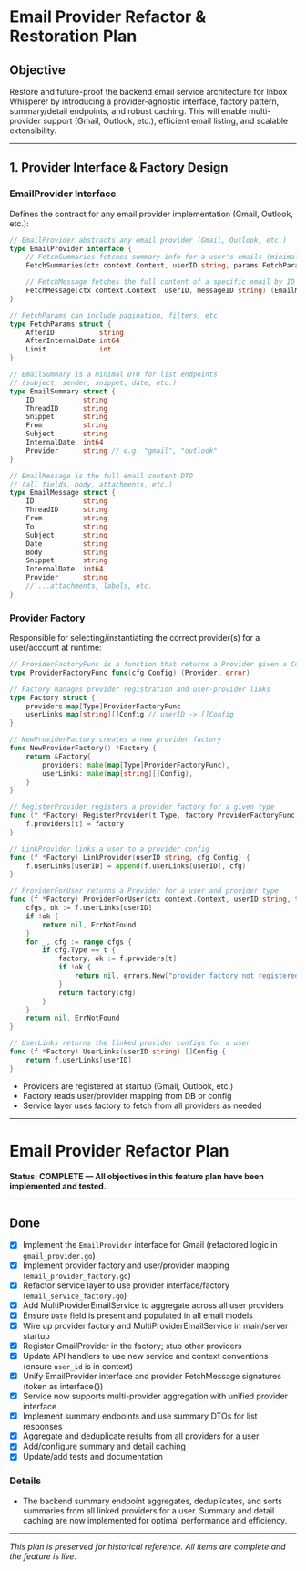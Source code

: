 # Email Provider Refactor & Restoration Plan

## Objective
Restore and future-proof the backend email service architecture for Inbox Whisperer by introducing a provider-agnostic interface, factory pattern, summary/detail endpoints, and robust caching. This will enable multi-provider support (Gmail, Outlook, etc.), efficient email listing, and scalable extensibility.

---

## 1. Provider Interface & Factory Design

### EmailProvider Interface
Defines the contract for any email provider implementation (Gmail, Outlook, etc.):

```go
// EmailProvider abstracts any email provider (Gmail, Outlook, etc.)
type EmailProvider interface {
    // FetchSummaries fetches summary info for a user's emails (minimal fields, paginated)
    FetchSummaries(ctx context.Context, userID string, params FetchParams) ([]EmailSummary, error)

    // FetchMessage fetches the full content of a specific email by ID
    FetchMessage(ctx context.Context, userID, messageID string) (EmailMessage, error)
}

// FetchParams can include pagination, filters, etc.
type FetchParams struct {
    AfterID           string
    AfterInternalDate int64
    Limit             int
}

// EmailSummary is a minimal DTO for list endpoints
// (subject, sender, snippet, date, etc.)
type EmailSummary struct {
    ID            string
    ThreadID      string
    Snippet       string
    From          string
    Subject       string
    InternalDate  int64
    Provider      string // e.g. "gmail", "outlook"
}

// EmailMessage is the full email content DTO
// (all fields, body, attachments, etc.)
type EmailMessage struct {
    ID            string
    ThreadID      string
    From          string
    To            string
    Subject       string
    Date          string
    Body          string
    Snippet       string
    InternalDate  int64
    Provider      string
    // ...attachments, labels, etc.
}
```

### Provider Factory
Responsible for selecting/instantiating the correct provider(s) for a user/account at runtime:

```go
// ProviderFactoryFunc is a function that returns a Provider given a Config
type ProviderFactoryFunc func(cfg Config) (Provider, error)

// Factory manages provider registration and user-provider links
type Factory struct {
    providers map[Type]ProviderFactoryFunc
    userLinks map[string][]Config // userID -> []Config
}

// NewProviderFactory creates a new provider factory
func NewProviderFactory() *Factory {
    return &Factory{
        providers: make(map[Type]ProviderFactoryFunc),
        userLinks: make(map[string][]Config),
    }
}

// RegisterProvider registers a provider factory for a given type
func (f *Factory) RegisterProvider(t Type, factory ProviderFactoryFunc) {
    f.providers[t] = factory
}

// LinkProvider links a user to a provider config
func (f *Factory) LinkProvider(userID string, cfg Config) {
    f.userLinks[userID] = append(f.userLinks[userID], cfg)
}

// ProviderForUser returns a Provider for a user and provider type
func (f *Factory) ProviderForUser(ctx context.Context, userID string, t Type) (Provider, error) {
    cfgs, ok := f.userLinks[userID]
    if !ok {
        return nil, ErrNotFound
    }
    for _, cfg := range cfgs {
        if cfg.Type == t {
            factory, ok := f.providers[t]
            if !ok {
                return nil, errors.New("provider factory not registered")
            }
            return factory(cfg)
        }
    }
    return nil, ErrNotFound
}

// UserLinks returns the linked provider configs for a user
func (f *Factory) UserLinks(userID string) []Config {
    return f.userLinks[userID]
}
```

- Providers are registered at startup (Gmail, Outlook, etc.)
- Factory reads user/provider mapping from DB or config
- Service layer uses factory to fetch from all providers as needed

---

# Email Provider Refactor Plan

**Status: COMPLETE — All objectives in this feature plan have been implemented and tested.**

---

## Done
- [x] Implement the `EmailProvider` interface for Gmail (refactored logic in `gmail_provider.go`)
- [x] Implement provider factory and user/provider mapping (`email_provider_factory.go`)
- [x] Refactor service layer to use provider interface/factory (`email_service_factory.go`)
- [x] Add MultiProviderEmailService to aggregate across all user providers
- [x] Ensure `Date` field is present and populated in all email models
- [x] Wire up provider factory and MultiProviderEmailService in main/server startup
- [x] Register GmailProvider in the factory; stub other providers
- [x] Update API handlers to use new service and context conventions (ensure `user_id` is in context)
- [x] Unify EmailProvider interface and provider FetchMessage signatures (token as interface{})
- [x] Service now supports multi-provider aggregation with unified provider interface
- [x] Implement summary endpoints and use summary DTOs for list responses
- [x] Aggregate and deduplicate results from all providers for a user
- [x] Add/configure summary and detail caching
- [x] Update/add tests and documentation

### Details
- The backend summary endpoint aggregates, deduplicates, and sorts summaries from all linked providers for a user. Summary and detail caching are now implemented for optimal performance and efficiency.

---

*This plan is preserved for historical reference. All items are complete and the feature is live.*
